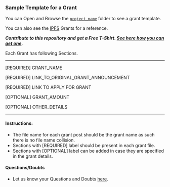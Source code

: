 ### Sample Template for a Grant

You can Open and Browse the [`project_name`](./project_name) folder to see a grant template. 

You can also see the [IPFS](../ipfs) Grants for a reference.

***Contribute to this repository and get a Free T-Shirt. [See here how you can get one](https://hacktoberfest.digitalocean.com/faq#general).***

Each Grant has following Sections.

-------------------------------------------------------------
[REQUIRED] GRANT_NAME

[REQUIRED] LINK_TO_ORIGINAL_GRANT_ANNOUNCEMENT

[REQUIRED] LINK TO APPLY FOR GRANT

[OPTIONAL] GRANT_AMOUNT

[OPTIONAL] OTHER_DETAILS

-------------------------------------------------------------

#### Instructions: 
- The file name for each grant post should be the grant name as such there is no file name collision.
- Sections with [REQUIRED] label should be present in each grant file.
- Sections with [OPTIONAL] label can be added in case they are specified in the grant details.

#### Questions/Doubts
- Let us know your Questions and Doubts [here](https://github.com/simpleaswater/resources/issues/new).